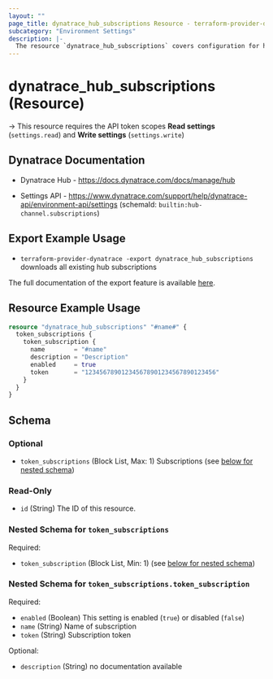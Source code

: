```yaml
---
layout: ""
page_title: dynatrace_hub_subscriptions Resource - terraform-provider-dynatrace"
subcategory: "Environment Settings"
description: |-
  The resource `dynatrace_hub_subscriptions` covers configuration for hub subscriptions
---
```


# dynatrace_hub_subscriptions (Resource)

-> This resource requires the API token scopes **Read settings** (`settings.read`) and **Write settings** (`settings.write`)

## Dynatrace Documentation

- Dynatrace Hub - https://docs.dynatrace.com/docs/manage/hub

- Settings API - https://www.dynatrace.com/support/help/dynatrace-api/environment-api/settings (schemaId: `builtin:hub-channel.subscriptions`)

## Export Example Usage

- `terraform-provider-dynatrace -export dynatrace_hub_subscriptions` downloads all existing hub subscriptions

The full documentation of the export feature is available [here](https://registry.terraform.io/providers/dynatrace-oss/dynatrace/latest/docs/guides/export-v2).

## Resource Example Usage

```terraform
resource "dynatrace_hub_subscriptions" "#name#" {
  token_subscriptions {
    token_subscription {
      name        = "#name"
      description = "Description"
      enabled     = true
      token       = "123456789012345678901234567890123456"
    }
  }
}
```

<!-- schema generated by tfplugindocs -->
## Schema

### Optional

- `token_subscriptions` (Block List, Max: 1) Subscriptions (see [below for nested schema](#nestedblock--token_subscriptions))

### Read-Only

- `id` (String) The ID of this resource.

<a id="nestedblock--token_subscriptions"></a>
### Nested Schema for `token_subscriptions`

Required:

- `token_subscription` (Block List, Min: 1) (see [below for nested schema](#nestedblock--token_subscriptions--token_subscription))

<a id="nestedblock--token_subscriptions--token_subscription"></a>
### Nested Schema for `token_subscriptions.token_subscription`

Required:

- `enabled` (Boolean) This setting is enabled (`true`) or disabled (`false`)
- `name` (String) Name of subscription
- `token` (String) Subscription token

Optional:

- `description` (String) no documentation available
 